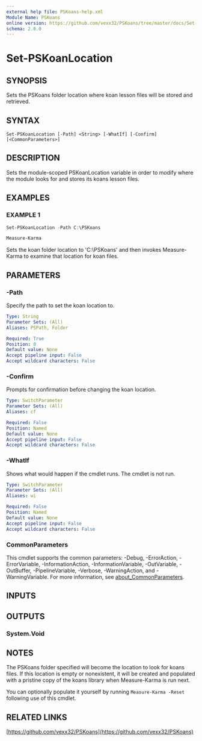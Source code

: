 ```yaml
---
external help file: PSKoans-help.xml
Module Name: PSKoans
online version: https://github.com/vexx32/PSKoans/tree/master/docs/Set-PSKoanLocation.md
schema: 2.0.0
---
```


# Set-PSKoanLocation

## SYNOPSIS
Sets the PSKoans folder location where koan lesson files will be stored and retrieved.

## SYNTAX

```
Set-PSKoanLocation [-Path] <String> [-WhatIf] [-Confirm] [<CommonParameters>]
```

## DESCRIPTION
Sets the module-scoped PSKoanLocation variable in order to modify where the module looks for and stores its koans lesson files.

## EXAMPLES

### EXAMPLE 1
```powershell
Set-PSKoanLocation -Path C:\PSKoans

Measure-Karma
```

Sets the koan folder location to 'C:\PSKoans' and then invokes Measure-Karma to examine that location for koan files.

## PARAMETERS

### -Path
Specify the path to set the koan location to.

```yaml
Type: String
Parameter Sets: (All)
Aliases: PSPath, Folder

Required: True
Position: 0
Default value: None
Accept pipeline input: False
Accept wildcard characters: False
```

### -Confirm
Prompts for confirmation before changing the koan location.

```yaml
Type: SwitchParameter
Parameter Sets: (All)
Aliases: cf

Required: False
Position: Named
Default value: None
Accept pipeline input: False
Accept wildcard characters: False
```

### -WhatIf
Shows what would happen if the cmdlet runs.
The cmdlet is not run.

```yaml
Type: SwitchParameter
Parameter Sets: (All)
Aliases: wi

Required: False
Position: Named
Default value: None
Accept pipeline input: False
Accept wildcard characters: False
```

### CommonParameters
This cmdlet supports the common parameters: -Debug, -ErrorAction, -ErrorVariable, -InformationAction, -InformationVariable, -OutVariable, -OutBuffer, -PipelineVariable, -Verbose, -WarningAction, and -WarningVariable. For more information, see [about_CommonParameters](http://go.microsoft.com/fwlink/?LinkID=113216).

## INPUTS

## OUTPUTS

### System.Void
## NOTES
The PSKoans folder specified will become the location to look for koans files.
If this location is empty or nonexistent, it will be created and populated with a pristine copy of the koans library when Measure-Karma is run next.

You can optionally populate it yourself by running `Measure-Karma -Reset` following use of this cmdlet.

## RELATED LINKS

[https://github.com/vexx32/PSKoans](https://github.com/vexx32/PSKoans)
